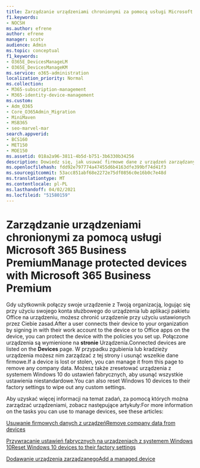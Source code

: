 ```yaml
---
title: Zarządzanie urządzeniami chronionymi za pomocą usługi Microsoft 365 Business Premium
f1.keywords:
- NOCSH
ms.author: efrene
author: efrene
manager: scotv
audience: Admin
ms.topic: conceptual
f1_keywords:
- O365E_DevicesManageLM
- O365E_DevicesManageKM
ms.service: o365-administration
localization_priority: Normal
ms.collection:
- M365-subscription-management
- M365-identity-device-management
ms.custom:
- Adm_O365
- Core_O365Admin_Migration
- MiniMaven
- MSB365
- seo-marvel-mar
search.appverid:
- BCS160
- MET150
- MOE150
ms.assetid: 018a2a96-3811-4b5d-b751-3b6330b34256
description: Dowiedz się, jak usuwać firmowe dane z urządzeń zarządzanych za pomocą zasad ochrony, a także jak zresetować urządzenia z systemem Windows 10 do ustawień fabrycznych.
ms.openlocfilehash: fdd92e797774a47455d6b4163dfe399bf74d41f3
ms.sourcegitcommit: 53acc851abf68e2272e75df0856c0e16b0c7e48d
ms.translationtype: MT
ms.contentlocale: pl-PL
ms.lasthandoff: 04/02/2021
ms.locfileid: "51580159"
---
```

# <a name="manage-protected-devices-with-microsoft-365-business-premium"></a><span data-ttu-id="5d6ed-103">Zarządzanie urządzeniami chronionymi za pomocą usługi Microsoft 365 Business Premium</span><span class="sxs-lookup"><span data-stu-id="5d6ed-103">Manage protected devices with Microsoft 365 Business Premium</span></span>

<span data-ttu-id="5d6ed-104">Gdy użytkownik połączy swoje urządzenie z Twoją organizacją, logując się przy użyciu swojego konta służbowego do urządzenia lub aplikacji pakietu Office na urządzeniu, możesz chronić urządzenie przy użyciu ustawionych przez Ciebie zasad.</span><span class="sxs-lookup"><span data-stu-id="5d6ed-104">After a user connects their device to your organization by signing in with their work account to the device or to Office apps on the device, you can protect the device with the policies you set up.</span></span> <span data-ttu-id="5d6ed-105">Połączone urządzenia są wymienione na **stronie** Urządzenia.</span><span class="sxs-lookup"><span data-stu-id="5d6ed-105">Connected devices are listed on the **Devices** page.</span></span> <span data-ttu-id="5d6ed-106">W przypadku zgubienia lub kradzieży urządzenia możesz nim zarządzać z tej strony i usunąć wszelkie dane firmowe.</span><span class="sxs-lookup"><span data-stu-id="5d6ed-106">If a device is lost or stolen, you can manage it from this page to remove any company data.</span></span> <span data-ttu-id="5d6ed-107">Możesz także zresetować urządzenia z systemem Windows 10 do ustawień fabrycznych, aby usunąć wszystkie ustawienia niestandardowe.</span><span class="sxs-lookup"><span data-stu-id="5d6ed-107">You can also reset Windows 10 devices to their factory settings to wipe out any custom settings.</span></span> 

<span data-ttu-id="5d6ed-108">Aby uzyskać więcej informacji na temat zadań, za pomocą których można zarządzać urządzeniami, zobacz następujące artykuły:</span><span class="sxs-lookup"><span data-stu-id="5d6ed-108">For more information on the tasks you can use to manage devices, see these articles:</span></span> 
  
[<span data-ttu-id="5d6ed-109">Usuwanie firmowych danych z urządzeń</span><span class="sxs-lookup"><span data-stu-id="5d6ed-109">Remove company data from devices</span></span>](remove-company-data.md)
  
[<span data-ttu-id="5d6ed-110">Przywracanie ustawień fabrycznych na urządzeniach z systemem Windows 10</span><span class="sxs-lookup"><span data-stu-id="5d6ed-110">Reset Windows 10 devices to their factory settings</span></span>](reset-devices-to-factory-settings.md)

[<span data-ttu-id="5d6ed-111">Dodawanie urządzenia zarządzanego</span><span class="sxs-lookup"><span data-stu-id="5d6ed-111">Add a managed device</span></span>](./app-protection-settings-for-android-and-ios.md)
